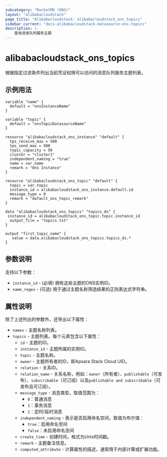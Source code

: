 ```yaml
---
subcategory: "RocketMQ (ONS)"
layout: "alibabacloudstack"
page_title: "Alibabacloudstack: alibabacloudstack_ons_topics"
sidebar_current: "docs-alibabacloudstack-datasource-ons-topics"
description: |-
    查询消息队列服务主题
---
```


# alibabacloudstack_ons_topics

根据指定过滤条件列出当前凭证权限可以访问的消息队列服务主题列表。



## 示例用法

```
variable "name" {
  default = "onsInstanceName"
}

variable "topic" {
  default = "onsTopicDatasourceName"
}

resource "alibabacloudstack_ons_instance" "default" {
  tps_receive_max = 500
  tps_send_max = 500
  topic_capacity = 50
  cluster = "cluster1"
  independent_naming = "true"
  name = var.name
  remark = "Ons Instance"
}

resource "alibabacloudstack_ons_topic" "default" {
  topic = var.topic
  instance_id = alibabacloudstack_ons_instance.default.id
  message_type = 0
  remark = "dafault_ons_topic_remark"
}

data "alibabacloudstack_ons_topics" "topics_ds" {
 instance_id = alibabacloudstack_ons_topic.topic.instance_id
  output_file = "topics.txt"
}

output "first_topic_name" {
   value = data.alibabacloudstack_ons_topics.topics_ds.*
}
```

## 参数说明

支持以下参数：

* `instance_id` - (必填) 拥有这些主题的ONS实例ID。
* `name_regex` - (可选) 用于通过主题名称筛选结果的正则表达式字符串。

## 属性说明

除了上述列出的参数外，还导出以下属性：

* `names` - 主题名称列表。
* `topics` - 主题列表。每个元素包含以下属性：
  * `id` - 主题的ID。
  * `instance_id` - 主题所属的实例ID。
  * `topic` - 主题名称。
  * `owner` - 主题所有者的ID，即Apsara Stack Cloud UID。
  * `relation` - 关系ID。
  * `relation_name` - 关系名称，例如：`owner`（所有者）、`publishable`（可发布）、`subscribable`（可订阅）以及`publishable and subscribable`（可发布且可订阅）。
  * `message_type` - 消息类型，取值范围为：
    * `0`：普通消息
    * `1`：事务消息
    * `2`：定时/延时消息
  * `independent_naming` - 表示是否启用命名空间，取值为布尔值：
    * `true`：启用命名空间
    * `false`：未启用命名空间
  * `create_time` - 创建时间，格式为Unix时间戳。
  * `remark` - 主题备注信息。
  * `computed_attribute` - 计算属性的描述，通常用于内部计算或扩展功能。